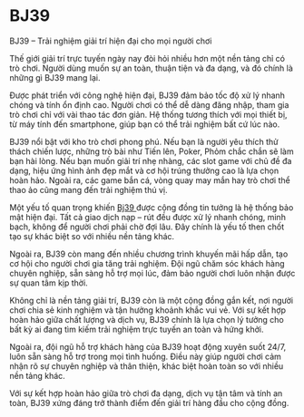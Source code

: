 # BJ39
BJ39 – Trải nghiệm giải trí hiện đại cho mọi người chơi

Thế giới giải trí trực tuyến ngày nay đòi hỏi nhiều hơn một nền tảng chỉ có trò chơi. Người dùng muốn sự an toàn, thuận tiện và đa dạng, và đó chính là những gì BJ39 mang lại.

Được phát triển với công nghệ hiện đại, BJ39 đảm bảo tốc độ xử lý nhanh chóng và tính ổn định cao. Người chơi có thể dễ dàng đăng nhập, tham gia trò chơi chỉ với vài thao tác đơn giản. Hệ thống tương thích với mọi thiết bị, từ máy tính đến smartphone, giúp bạn có thể trải nghiệm bất cứ lúc nào.

BJ39 nổi bật với kho trò chơi phong phú. Nếu bạn là người yêu thích thử thách chiến lược, những trò bài như Tiến lên, Poker, Phỏm chắc chắn sẽ làm bạn hài lòng. Nếu bạn muốn giải trí nhẹ nhàng, các slot game với chủ đề đa dạng, hiệu ứng hình ảnh đẹp mắt và cơ hội trúng thưởng cao là lựa chọn hoàn hảo. Ngoài ra, các game bắn cá, vòng quay may mắn hay trò chơi thể thao ảo cũng mang đến trải nghiệm thú vị.

Một yếu tố quan trọng khiến <a href=https://bj39.net> Bj39  </a>  được cộng đồng tin tưởng là hệ thống bảo mật hiện đại. Tất cả giao dịch nạp – rút đều được xử lý nhanh chóng, minh bạch, không để người chơi phải chờ đợi lâu. Đây chính là yếu tố then chốt tạo sự khác biệt so với nhiều nền tảng khác.

Ngoài ra, BJ39 còn mang đến nhiều chương trình khuyến mãi hấp dẫn, tạo cơ hội cho người chơi gia tăng trải nghiệm. Đội ngũ chăm sóc khách hàng chuyên nghiệp, sẵn sàng hỗ trợ mọi lúc, đảm bảo người chơi luôn nhận được sự quan tâm kịp thời.

Không chỉ là nền tảng giải trí, BJ39 còn là một cộng đồng gắn kết, nơi người chơi chia sẻ kinh nghiệm và tận hưởng khoảnh khắc vui vẻ. Với sự kết hợp hoàn hảo giữa chất lượng và dịch vụ, BJ39 chính là lựa chọn lý tưởng cho bất kỳ ai đang tìm kiếm trải nghiệm trực tuyến an toàn và hứng khởi.

Ngoài ra, đội ngũ hỗ trợ khách hàng của BJ39 hoạt động xuyên suốt 24/7, luôn sẵn sàng hỗ trợ trong mọi tình huống. Điều này giúp người chơi cảm nhận rõ sự chuyên nghiệp và thân thiện, khác biệt hoàn toàn so với nhiều nền tảng khác.

Với sự kết hợp hoàn hảo giữa trò chơi đa dạng, dịch vụ tận tâm và tính an toàn, BJ39 xứng đáng trở thành điểm đến giải trí hàng đầu cho cộng đồng.
